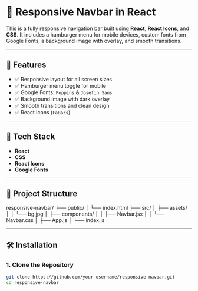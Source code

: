 # 🚀 Responsive Navbar in React

This is a fully responsive navigation bar built using **React**, **React Icons**, and **CSS**. It includes a hamburger menu for mobile devices, custom fonts from Google Fonts, a background image with overlay, and smooth transitions.

---

## 🌟 Features

- ✅ Responsive layout for all screen sizes
- ✅ Hamburger menu toggle for mobile
- ✅ Google Fonts: `Poppins` & `Josefin Sans`
- ✅ Background image with dark overlay
- ✅ Smooth transitions and clean design
- ✅ React Icons (`FaBars`)

---

## 🧱 Tech Stack

- **React**
- **CSS**
- **React Icons**
- **Google Fonts**

---

## 📁 Project Structure

responsive-navbar/
├── public/
│ └── index.html
├── src/
│ ├── assets/
│ │ └── bg.jpg
│ ├── components/
│ │ ├── Navbar.jsx
│ │ └── Navbar.css
│ ├── App.js
│ └── index.js


---

## 🛠️ Installation

### 1. Clone the Repository

```bash
git clone https://github.com/your-username/responsive-navbar.git
cd responsive-navbar
